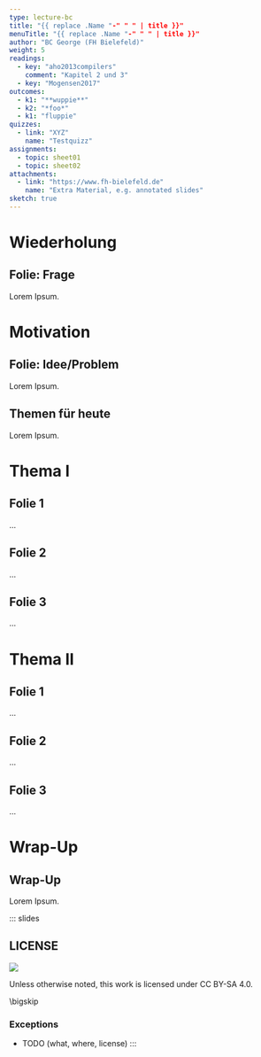 ```yaml
---
type: lecture-bc
title: "{{ replace .Name "-" " " | title }}"
menuTitle: "{{ replace .Name "-" " " | title }}"
author: "BC George (FH Bielefeld)"
weight: 5
readings:
  - key: "aho2013compilers"
    comment: "Kapitel 2 und 3"
  - key: "Mogensen2017"
outcomes:
  - k1: "**wuppie**"
  - k2: "*foo*"
  - k1: "fluppie"
quizzes:
  - link: "XYZ"
    name: "Testquizz"
assignments:
  - topic: sheet01
  - topic: sheet02
attachments:
  - link: "https://www.fh-bielefeld.de"
    name: "Extra Material, e.g. annotated slides"
sketch: true
---
```



# Wiederholung

## Folie: Frage
Lorem Ipsum.



# Motivation

## Folie: Idee/Problem
Lorem Ipsum.

## Themen für heute
Lorem Ipsum.



# Thema I

## Folie 1
...

## Folie 2
...

## Folie 3
...



# Thema II

## Folie 1
...

## Folie 2
...

## Folie 3
...



# Wrap-Up
## Wrap-Up
Lorem Ipsum.







<!-- DO NOT REMOVE - THIS IS A LAST SLIDE TO INDICATE THE LICENSE AND POSSIBLE EXCEPTIONS (IMAGES, ...). -->
::: slides
## LICENSE
![](https://licensebuttons.net/l/by-sa/4.0/88x31.png)

Unless otherwise noted, this work is licensed under CC BY-SA 4.0.

\bigskip

### Exceptions
*   TODO (what, where, license)
:::
